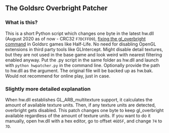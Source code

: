 ## The Goldsrc Overbright Patcher

### What is this?

This is a short Python script which changes one byte in the latest hw.dll (August 2020 as of now - CRC32 `F7DCFFD9`), [fixing the gl_overbright command](https://github.com/ValveSoftware/halflife/issues/230) in Goldsrc games like Half-Life. No need for disabling OpenGL extensions in third party tools like GLIntercept. Might disable detail textures, but they are not used in the base game and look weird with nearest filtering enabled anyway. Put the .py script in the same folder as hw.dll and launch with `python hwpatcher.py` in the command line. Optionally provide the path to hw.dll as the argument. The original file will be backed up as hw.bak. Would not recommend for online play, just in case.

### Slightly more detailed explanation

When hw.dll establishes GL_ARB_multitexture support, it calculates the amount of available texture units. Then, if any texture units are detected, overbright gets disabled. This patch changes one byte to keep gl_overbright available regardless of the amount of texture units. If you want to do it manually, open hw.dll with a hex editor, go to offset `46D5F`, and change `74` to `7D`.
